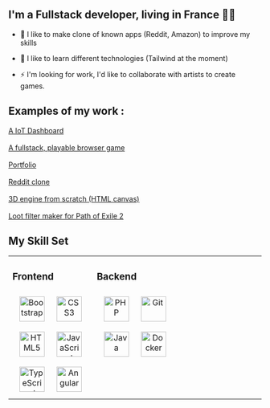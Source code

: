 
## I'm a Fullstack developer, living in France 👨‍💻  

- 🔭 I like to make clone of known apps (Reddit, Amazon) to improve my skills

- 🌱 I like to learn different technologies (Tailwind at the moment)
  
- ⚡ I'm looking for work, I'd like to collaborate with artists to create games. 

 ## Examples of my work :
 
 <a href="housedashboard-e72c2.web.app">A IoT Dashboard</a><br/>  
 <a href="https://satria-a4eea.web.app/">A fullstack, playable browser game</a><br/>  
 <a href="https://portfolio-973cd.web.app/">Portfolio</a><br/>  
 <a href="https://redditlike-3da45.web.app/">Reddit clone</a><br/>  
 <a href="https://denginefromcanvas.web.app/">3D engine from scratch (HTML canvas)</a><br/>  
 <a href="https://lootfilterpoe2.web.app/">Loot filter maker for Path of Exile 2</a><br/>  


## My Skill Set  
<table><tr><td valign="top" width="33%">

### Frontend  
<div align="center">  
  <a href="https://getbootstrap.com/docs/3.4/javascript/" target="_blank"><img style="margin: 10px" src="https://profilinator.rishav.dev/skills-assets/bootstrap-plain.svg" alt="Bootstrap" height="50" /></a>  
  <a href="https://www.w3schools.com/css/" target="_blank"><img style="margin: 10px" src="https://profilinator.rishav.dev/skills-assets/css3-original-wordmark.svg" alt="CSS3" height="50" /></a>  
  <a href="https://en.wikipedia.org/wiki/HTML5" target="_blank"><img style="margin: 10px" src="https://profilinator.rishav.dev/skills-assets/html5-original-wordmark.svg" alt="HTML5" height="50" /></a>  
  <a href="https://www.javascript.com/" target="_blank"><img style="margin: 10px" src="https://profilinator.rishav.dev/skills-assets/javascript-original.svg" alt="JavaScript" height="50" /></a>  
  <a href="https://www.typescriptlang.org/" target="_blank"><img style="margin: 10px" src="https://profilinator.rishav.dev/skills-assets/typescript-original.svg" alt="TypeScript" height="50" /></a>  
  <a href="https://angular.io/" target="_blank"><img style="margin: 10px" src="https://profilinator.rishav.dev/skills-assets/angularjs-original.svg" alt="Angular" height="50" /></a>  
</div>

</td><td valign="top" width="33%">

### Backend  
<div align="center">  
<a href="https://www.php.net/" target="_blank"><img style="margin: 10px" src="https://profilinator.rishav.dev/skills-assets/php-original.svg" alt="PHP" height="50" /></a>  
<a href="https://github.com/" target="_blank"><img style="margin: 10px" src="https://profilinator.rishav.dev/skills-assets/git-scm-icon.svg" alt="Git" height="50" /></a>  
<a href="https://www.java.com/" target="_blank"><img style="margin: 10px" src="https://profilinator.rishav.dev/skills-assets/java-original-wordmark.svg" alt="Java" height="50" /></a>  
<a href="https://www.docker.com/" target="_blank"><img style="margin: 10px" src="https://profilinator.rishav.dev/skills-assets/docker-original-wordmark.svg" alt="Docker" height="50" /></a>  
</div>

</td><td valign="top" width="33%">

</td></tr></table>  

<br/>  


